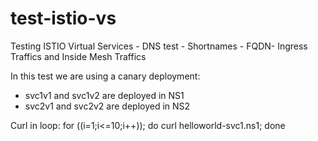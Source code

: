# test-istio-vs
Testing ISTIO Virtual Services - DNS test - Shortnames - FQDN- Ingress Traffics and Inside Mesh Traffics

In this test we are using a canary deployment:
- svc1v1 and svc1v2 are deployed in NS1
- svc2v1 and svc2v2 are deployed in NS2

Curl in loop:
for ((i=1;i<=10;i++)); do curl helloworld-svc1.ns1; done

